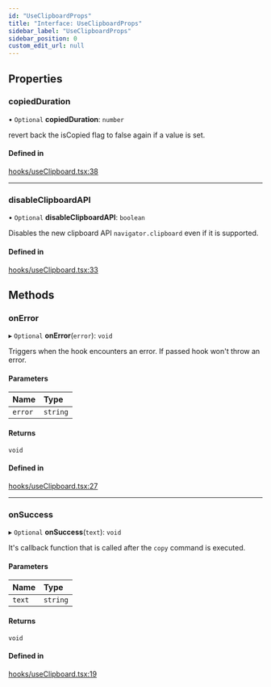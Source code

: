 ```yaml
---
id: "UseClipboardProps"
title: "Interface: UseClipboardProps"
sidebar_label: "UseClipboardProps"
sidebar_position: 0
custom_edit_url: null
---
```


## Properties

### copiedDuration

• `Optional` **copiedDuration**: `number`

revert back the isCopied flag to false again if a value is set.

#### Defined in

[hooks/useClipboard.tsx:38](https://github.com/Camberi/firecms/blob/2d60fba/src/hooks/useClipboard.tsx#L38)

___

### disableClipboardAPI

• `Optional` **disableClipboardAPI**: `boolean`

Disables the new clipboard API `navigator.clipboard` even if
it is supported.

#### Defined in

[hooks/useClipboard.tsx:33](https://github.com/Camberi/firecms/blob/2d60fba/src/hooks/useClipboard.tsx#L33)

## Methods

### onError

▸ `Optional` **onError**(`error`): `void`

Triggers when the hook encounters an error.
If passed hook won't throw an error.

#### Parameters

| Name | Type |
| :------ | :------ |
| `error` | `string` |

#### Returns

`void`

#### Defined in

[hooks/useClipboard.tsx:27](https://github.com/Camberi/firecms/blob/2d60fba/src/hooks/useClipboard.tsx#L27)

___

### onSuccess

▸ `Optional` **onSuccess**(`text`): `void`

It's callback function that is called after the `copy` command
is executed.

#### Parameters

| Name | Type |
| :------ | :------ |
| `text` | `string` |

#### Returns

`void`

#### Defined in

[hooks/useClipboard.tsx:19](https://github.com/Camberi/firecms/blob/2d60fba/src/hooks/useClipboard.tsx#L19)
